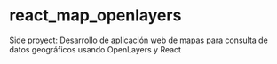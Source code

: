 # react_map_openlayers
Side proyect: Desarrollo de aplicación web de mapas para consulta de datos geográficos usando OpenLayers y React
